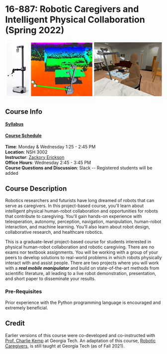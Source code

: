 # 16-887: Robotic Caregivers and Intelligent Physical Collaboration (Spring 2022)

![RCICP](rcicp.png)

## Course Info

#### [Syllabus](https://docs.google.com/document/d/1YuGsLEHY-cYkI0e8NIz5HTtkMquaZ6brL2-2ra0Hlp8/edit?usp=sharing)  
#### [Course Schedule](https://docs.google.com/spreadsheets/d/1mzYdw8ZRwK1TIg1UjgW39zMpta80lcb8UypGLAgKtgU/edit?usp=sharing)

**Time**: Monday & Wednesday 1:25 - 2:45 PM  
**Location**: NSH 3002  
**Instructor**: [Zackory Erickson](https://zackory.com)  
**Office Hours**: Wednesday 2:45 - 3:45 PM  
**Course Questions and Discussion**: Slack -- Registered students will be added

## Course Description

Robotics researchers and futurists have long dreamed of robots that can serve as caregivers. In this project-based course, you'll learn about intelligent physical human-robot collaboration and opportunities for robots that contribute to caregiving. You'll gain hands-on experience with teleoperation, autonomy, perception, navigation, manipulation, human-robot interaction, and machine learning. You'll also learn about robot design, collaborative research, and healthcare robotics.

This is a graduate-level project-based course for students interested in physical human-robot collaboration and robotic caregiving. There are no exams nor textbook assignments. You will be working with a group of your peers to develop solutions to real-world problems in which robots physically interact with and assist people. There are two projects where you will work with a **_real mobile manipulator_** and build on state-of-the-art methods from scientific literature, all leading to a live robot demonstration, presentation, and short paper to disseminate your results.

### Pre-Requisites
Prior experience with the Python programming language is encouraged and extremely beneficial. 

## Credit

Earlier versions of this course were co-developed and co-instructed with [Prof. Charlie Kemp](https://charliekemp.com) at Georgia Tech. An adaptation of this course, [Robotic Caregivers](https://sites.gatech.edu/robotic-caregivers/), is still taught at Georgia Tech (as of Fall 2021).
